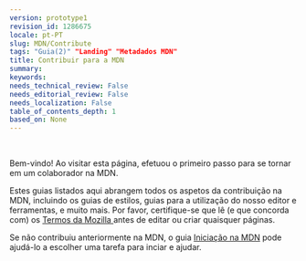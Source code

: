 ```yaml
---
version: prototype1
revision_id: 1286675
locale: pt-PT
slug: MDN/Contribute
tags: "Guia(2)" "Landing" "Metadados MDN"
title: Contribuir para a MDN
summary: 
keywords: 
needs_technical_review: False
needs_editorial_review: False
needs_localization: False
table_of_contents_depth: 1
based_on: None
---
```

<p>&nbsp;</p>

<p>Bem-vindo! Ao visitar esta página, efetuou o primeiro passo para se tornar em um colaborador na MDN.</p>

<p><span class="seoSummary">Estes guias listados aqui abrangem todos os aspetos da contribuição na MDN, incluindo os guias de estilos, guias para a utilização do nosso editor e ferramentas, e muito mais. Por favor, certifique-se que lê (e que concorda com) os <a href="https://www.mozilla.org/en-US/about/legal/terms/mozilla/">Termos da Mozilla </a>antes de editar ou criar quaisquer páginas. </span></p>

<p>Se não contribuiu anteriormente na MDN, o guia <a href="https://developer.mozilla.org/pt-PT/docs/MDN/Intrudução">Iniciação na MDN</a> pode ajudá-lo a escolher uma tarefa para inciar e ajudar.</p>

